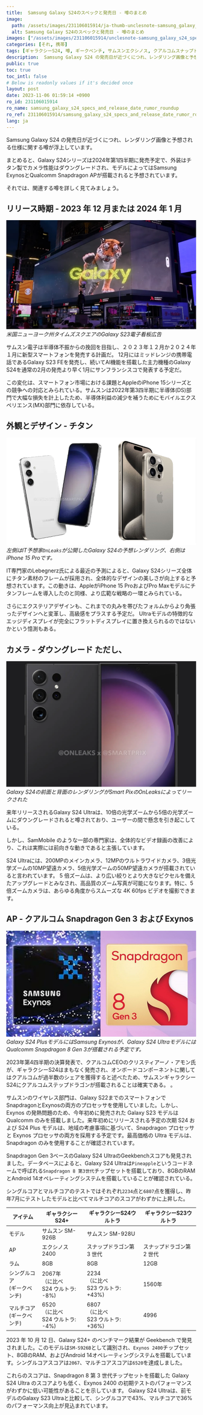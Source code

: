 ```yaml
---
title:  Samsung Galaxy S24のスペックと発売日 - 噂のまとめ
image:
  path: /assets/images/231106015914/ja-thumb-unclesnote-samsung_galaxy_s24_specs_and_release_date_rumor_roundup.png
  alt: Samsung Galaxy S24のスペックと発売日 - 噂のまとめ
images: ["/assets/images/231106015914/unclesnote-samsung_galaxy_s24_specs_and_release_date_rumor_roundup-galaxy_s23_electronic_billboard_advertisement_in_times_square_new_york_usa.png", "/assets/images/231106015914/unclesnote-samsung_galaxy_s24_specs_and_release_date_rumor_roundup-on_the_left_is_the_expected_render_of_the_galaxy_s24_released_by_it_tipster_onleaks_and_on_the_right_is_the_iphone_15_pro.png", "/assets/images/231106015914/unclesnote-samsung_galaxy_s24_specs_and_release_date_rumor_roundup-galaxy_s24_front_and_back_renders_leaked_by_smart_pix_s_onleaks.png", "/assets/images/231106015914/unclesnote-samsung_galaxy_s24_specs_and_release_date_rumor_roundup-samsung_exynos_is_expected_to_be_installed_in_the_galaxy_s24_plus_model_and_qualcomm_snapdragon_8_gen_3_is_expected_to_be_installed_in_the_galaxy_s24_ultra_model.png"]
categories: [それ, 携帯]
tags: [ギャラクシーS24, 噂, ギークベンチ, サムスンエクシノス, クアルコムスナップドラゴン, チタン, それ, 携帯]
description:  Samsung Galaxy S24 の発売日が近づくにつれ、レンダリング画像と予想される仕様に関する噂が浮上しています。まとめると、Galaxy S24シリーズは2024年第1四半期に発売予定で、外装はチタン製でカメラ性能はダウングレードされ、モデルによってはSamsung ExynosとQualcomm Snap
public: true
toc: true
toc_intl: false
# Below is readonly values if it's decided once
layout: post
date: 2023-11-06 01:59:14 +0900
ro_id: 231106015914
ro_name: samsung_galaxy_s24_specs_and_release_date_rumor_roundup
ro_ref: 231106015914/samsung_galaxy_s24_specs_and_release_date_rumor_roundup
lang: ja
---
```

Samsung Galaxy S24 の発売日が近づくにつれ、レンダリング画像と予想される仕様に関する噂が浮上しています。  

まとめると、Galaxy S24シリーズは2024年第1四半期に発売予定で、外装はチタン製でカメラ性能はダウングレードされ、モデルによってはSamsung ExynosとQualcomm Snapdragon APが搭載されると予想されています。  

それでは、関連する噂を詳しく見てみましょう。  
## リリース時期 - 2023 年 12 月または 2024 年 1 月

![米国ニューヨーク州タイムズスクエアのGalaxy S23電子看板広告](/assets/images/231106015914/unclesnote-samsung_galaxy_s24_specs_and_release_date_rumor_roundup-galaxy_s23_electronic_billboard_advertisement_in_times_square_new_york_usa.png)
_米国ニューヨーク州タイムズスクエアのGalaxy S23電子看板広告_

サムスン電子は半導体不振からの挽回を目指し、２０２３年１２月か２０２４年１月に新型スマートフォンを発売する計画だ。 12月にはミッドレンジの携帯電話であるGalaxy S23 FEを発売し、続いてAI機能を搭載した主力機種のGalaxy S24を通常の2月の発売より早く1月にサンフランシスコで発表する予定だ。  

この変化は、スマートフォン市場における課題とAppleのiPhone 15シリーズとの競争への対応とみられている。サムスンは2022年第3四半期に半導体(DS)部門で大幅な損失を計上したため、半導体利益の減少を補うためにモバイルエクスペリエンス(MX)部門に依存している。  
## 外観とデザイン - チタン

![左側はIT予想家`OnLeaks`が公開したGalaxy S24の予想レンダリング、右側はiPhone 15 Proです。](/assets/images/231106015914/unclesnote-samsung_galaxy_s24_specs_and_release_date_rumor_roundup-on_the_left_is_the_expected_render_of_the_galaxy_s24_released_by_it_tipster_onleaks_and_on_the_right_is_the_iphone_15_pro.png)
_左側はIT予想家`OnLeaks`が公開したGalaxy S24の予想レンダリング、右側はiPhone 15 Proです。_

IT専門家のLebegnerz氏による最近の予測によると、Galaxy S24シリーズ全体にチタン素材のフレームが採用され、全体的なデザインの美しさが向上すると予想されています。この動きは、AppleがiPhone 15 ProおよびPro Maxモデルにチタンフレームを導入したのと同様、より広範な戦略の一環とみられている。  

さらにエクステリアデザインも、これまでの丸みを帯びたフォルムからより角張ったデザインへと変革し、高級感をプラスする予定だ。 Ultraモデルの特徴的なエッジディスプレイが完全にフラットディスプレイに置き換えられるのではないかという憶測もある。  
## カメラ - ダウングレード ただし、

![Galaxy S24の前面と背面のレンダリングがSmart PixのOnLeaksによってリークされた](/assets/images/231106015914/unclesnote-samsung_galaxy_s24_specs_and_release_date_rumor_roundup-galaxy_s24_front_and_back_renders_leaked_by_smart_pix_s_onleaks.png)
_Galaxy S24の前面と背面のレンダリングがSmart PixのOnLeaksによってリークされた_

来年リリースされるGalaxy S24 Ultraは、10倍の光学ズームから5倍の光学ズームにダウングレードされると噂されており、ユーザーの間で懸念を引き起こしている。  

しかし、SamMobile のような一部の専門家は、全体的なビデオ録画の改善により、これは実際には前向きな動きであると主張しています。  

S24 Ultraには、200MPのメインカメラ、12MPのウルトラワイドカメラ、3倍光学ズームの10MP望遠カメラ、5倍光学ズームの50MP望遠カメラが搭載されていると言われています。 5 倍ズームは、より広い絞りとより大きなピクセルを備えたアップグレードとみなされ、高品質のズーム写真が可能になります。特に、5 倍ズームカメラは、あらゆる角度からスムーズな 4K 60fps ビデオを撮影できます。  
## AP - クアルコム Snapdragon Gen 3 および Exynos

![Galaxy S24 PlusモデルにはSamsung Exynosが、Galaxy S24 UltraモデルにはQualcomm Snapdragon 8 Gen 3が搭載される予定です。](/assets/images/231106015914/unclesnote-samsung_galaxy_s24_specs_and_release_date_rumor_roundup-samsung_exynos_is_expected_to_be_installed_in_the_galaxy_s24_plus_model_and_qualcomm_snapdragon_8_gen_3_is_expected_to_be_installed_in_the_galaxy_s24_ultra_model.png)
_Galaxy S24 PlusモデルにはSamsung Exynosが、Galaxy S24 UltraモデルにはQualcomm Snapdragon 8 Gen 3が搭載される予定です。_

2023年第4四半期の決算発表で、クアルコムCEOのクリスティアーノ・アモン氏が、ギャラクシーS24はまもなく発売され、オンボードコンポーネントに関してはクアルコムが過半数のシェアを獲得すると述べたため、サムスンギャラクシーS24にクアルコムステップドラゴンが搭載されることは確実である。 。  

サムスンのワイヤレス部門は、Galaxy S22までのスマートフォンでSnapdragonとExynosの両方のプロセッサを使用していました。しかし、Exynos の発熱問題のため、今年初めに発売された Galaxy S23 モデルは Qualcomm のみを搭載しました。来年初めにリリースされる予定の次期 S24 および S24 Plus モデルは、地域の考慮事項に基づいて、Snapdragon プロセッサと Exynos プロセッサの両方を採用する予定です。最高価格の Ultra モデルは、Snapdragon のみを使用することが確認されています。  

Snapdragon Gen 3ベースのGalaxy S24 UltraのGeekbenchスコアも発見されました。データベースによると、Galaxy S24 Ultraは`Pineapple`というコードネームで呼ばれる`Snapdragon 8 第3世代`チップセットを搭載しており、8GBのRAMとAndroid 14オペレーティングシステムを搭載していることが確認されている。  

シングルコアとマルチコアのテストではそれぞれ`2234`点と`6807`点を獲得し、昨年7月にテストしたモデルと比べてマルチコアのスコアがわずかに上昇した。  

|アイテム|ギャラクシーS24+|ギャラクシーS24ウルトラ|ギャラクシーS23ウルトラ|
| -------------------------- | ---------------------------------------- | ------------------------------------------ | ---------------- |
|モデル|サムスン SM-926B|サムスン SM-928U|
|AP|エクシノス2400|スナップドラゴン第 3 世代|スナップドラゴン第 2 世代|
|ラム|8GB|8GB|12GB|
|シングルコア<br>(ギークベンチ)|2067年<br>（に比べ<br>S24 ウルトラ: -8%)|2234<br> （に比べ<br>S23 ウルトラ: +43%)|1560年|
|マルチコア<br>(ギークベンチ)|6520<br> （に比べ<br>S24 ウルトラ: -4%)|6807<br> （に比べ<br>S23 ウルトラ: +36%)|4996|

2023 年 10 月 12 日、Galaxy S24+ のベンチマーク結果が Geekbench で発見されました。このモデルは`SM-S926B`として識別され、`Exynos 2400`チップセット、8GBのRAM、およびAndroid 14オペレーティングシステムを搭載しています。シングルコアスコアは`2067`、マルチコアスコアは`6520`を達成しました。  

これらのスコアは、Snapdragon 8 第 3 世代チップセットを搭載した Galaxy S24 Ultra のスコアよりも低く、Exynos 2400 の初期テストのパフォーマンスがわずかに低い可能性があることを示しています。 Galaxy S24 Ultraは、前モデルのGalaxy S23 Ultraと比較して、シングルコアで43%、マルチコアで36%のパフォーマンス向上が見込まれています。  
